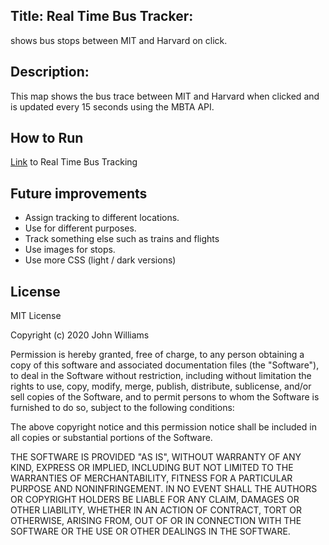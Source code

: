 ## Title: Real Time Bus Tracker: 
shows bus stops between MIT and Harvard on click.

## Description: 
This map shows the bus trace between MIT and Harvard when clicked and is updated every 15 seconds using the MBTA API.

## How to Run 
<a href="https://soojsooj.github.io/MIT-work/maps/05_map_animation.html">Link</a> to Real Time Bus Tracking

## Future improvements
* Assign tracking to different locations.
* Use for different purposes.
* Track something else such as trains and flights 
* Use images for stops.
* Use more CSS (light / dark versions)

## License
MIT License

Copyright (c) 2020 John Williams

Permission is hereby granted, free of charge, to any person obtaining a copy of this software and associated documentation files (the "Software"), to deal in the Software without restriction, including without limitation the rights to use, copy, modify, merge, publish, distribute, sublicense, and/or sell copies of the Software, and to permit persons to whom the Software is furnished to do so, subject to the following conditions:

The above copyright notice and this permission notice shall be included in all copies or substantial portions of the Software.

THE SOFTWARE IS PROVIDED "AS IS", WITHOUT WARRANTY OF ANY KIND, EXPRESS OR IMPLIED, INCLUDING BUT NOT LIMITED TO THE WARRANTIES OF MERCHANTABILITY, FITNESS FOR A PARTICULAR PURPOSE AND NONINFRINGEMENT. IN NO EVENT SHALL THE AUTHORS OR COPYRIGHT HOLDERS BE LIABLE FOR ANY CLAIM, DAMAGES OR OTHER LIABILITY, WHETHER IN AN ACTION OF CONTRACT, TORT OR OTHERWISE, ARISING FROM, OUT OF OR IN CONNECTION WITH THE SOFTWARE OR THE USE OR OTHER DEALINGS IN THE SOFTWARE.






